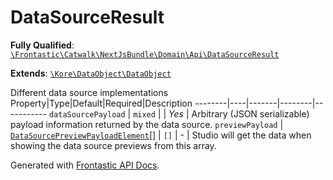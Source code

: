 #  DataSourceResult

**Fully Qualified**: [`\Frontastic\Catwalk\NextJsBundle\Domain\Api\DataSourceResult`](../../../../../src/php/NextJsBundle/Domain/Api/DataSourceResult.php)

**Extends**: [`\Kore\DataObject\DataObject`](https://github.com/kore/DataObject)

Different data source implementations
Property|Type|Default|Required|Description
--------|----|-------|--------|-----------
`dataSourcePayload` | `mixed` |  | *Yes* | Arbitrary (JSON serializable) payload information returned by the data source.
`previewPayload` | [`DataSourcePreviewPayloadElement`](DataSourcePreviewPayloadElement.md)[] | `[]` | - | Studio will get the data when showing the data source previews from this array.

Generated with [Frontastic API Docs](https://github.com/FrontasticGmbH/apidocs).
